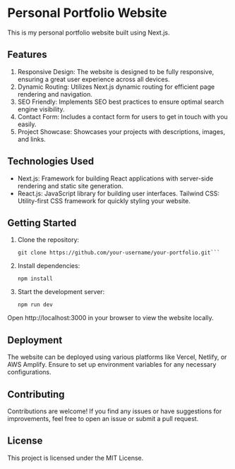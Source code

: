 # Personal Portfolio Website

This is my personal portfolio website built using Next.js.

## Features

1. Responsive Design: The website is designed to be fully responsive, ensuring a great user experience across all devices.
2. Dynamic Routing: Utilizes Next.js dynamic routing for efficient page rendering and navigation.
3. SEO Friendly: Implements SEO best practices to ensure optimal search engine visibility.
4. Contact Form: Includes a contact form for users to get in touch with you easily.
5. Project Showcase: Showcases your projects with descriptions, images, and links.

## Technologies Used

- Next.js: Framework for building React applications with server-side rendering and static site generation.
- React.js: JavaScript library for building user interfaces.
  Tailwind CSS: Utility-first CSS framework for quickly styling your website.
## Getting Started

1. Clone the repository:

   ````Copy code
   git clone https://github.com/your-username/your-portfolio.git```

   ````

2. Install dependencies:

   ````cd your-portfolio
   npm install
   ````

3. Start the development server:

   ```Copy code
   npm run dev
   ```

Open http://localhost:3000 in your browser to view the website locally.

## Deployment

The website can be deployed using various platforms like Vercel, Netlify, or AWS Amplify. Ensure to set up environment variables for any necessary configurations.

## Contributing

Contributions are welcome! If you find any issues or have suggestions for improvements, feel free to open an issue or submit a pull request.

## License
This project is licensed under the MIT License.
